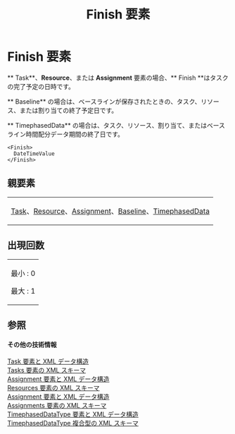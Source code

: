 ﻿---
title: Finish 要素
TOCTitle: Finish 要素
ms:assetid: 6af554a3-80d6-4046-be6a-e119ecbc4e65
ms:mtpsurl: https://msdn.microsoft.com/ja-jp/library/Bb968534(v=office.12)
ms:contentKeyID: 16739075
ms.date: 06/30/2008
mtps_version: v=office.12
ms.translationtype: HT
---

# Finish 要素

** Task**、**Resource**、または **Assignment** 要素の場合、** Finish **はタスクの完了予定の日時です。

** Baseline** の場合は、ベースラインが保存されたときの、タスク、リソース、または割り当ての終了予定日です。

** TimephasedData** の場合は、タスク、リソース、割り当て、またはベースライン時間配分データ期間の終了日です。

    <Finish>
      DateTimeValue
    </Finish>

## 親要素


<table>
<colgroup>
<col style="width: 100%" />
</colgroup>
<tbody>
<tr class="odd">
<td><p><a href="task-element.md">Task</a>、<a href="resource-element.md">Resource</a>、<a href="assignment-element.md">Assignment</a>、<a href="baseline-element.md">Baseline</a>、<a href="timephaseddata-element.md">TimephasedData</a></p></td>
</tr>
</tbody>
</table>


## 出現回数

<table>
<colgroup>
<col style="width: 100%" />
</colgroup>
<tbody>
<tr class="odd">
<td><p>最小 : 0</p>
<p>最大 : 1</p></td>
</tr>
</tbody>
</table>


## 参照

#### その他の技術情報

[Task 要素と XML データ構造](task-elements-and-xml-structure.md)  
[Tasks 要素の XML スキーマ](xml-schema-for-the-tasks-element.md)  
[Assignment 要素と XML データ構造](assignment-elements-and-xml-structure.md)  
[Resources 要素の XML スキーマ](xml-schema-for-the-resources-element.md)  
[Assignment 要素と XML データ構造](assignment-elements-and-xml-structure.md)  
[Assignments 要素の XML スキーマ](xml-schema-for-the-assignments-element.md)  
[TimephasedDataType 要素と XML データ構造](timephaseddatatype-elements-and-xml-structure.md)  
[TimephasedDataType 複合型の XML スキーマ](xml-schema-for-the-timephaseddatatype-complex-type.md)

